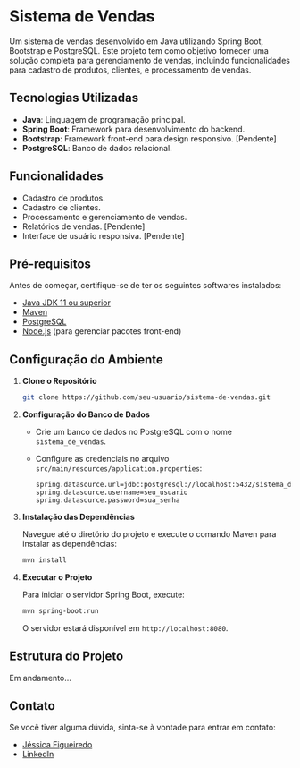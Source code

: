 
# Sistema de Vendas

Um sistema de vendas desenvolvido em Java utilizando Spring Boot, Bootstrap e PostgreSQL. Este projeto tem como objetivo fornecer uma solução completa para gerenciamento de vendas, incluindo funcionalidades para cadastro de produtos, clientes, e processamento de vendas.

## Tecnologias Utilizadas

- **Java**: Linguagem de programação principal.
- **Spring Boot**: Framework para desenvolvimento do backend.
- **Bootstrap**: Framework front-end para design responsivo. [Pendente]
- **PostgreSQL**: Banco de dados relacional.

## Funcionalidades

- Cadastro de produtos.
- Cadastro de clientes.
- Processamento e gerenciamento de vendas.
- Relatórios de vendas. [Pendente]
- Interface de usuário responsiva. [Pendente]

## Pré-requisitos

Antes de começar, certifique-se de ter os seguintes softwares instalados:

- [Java JDK 11 ou superior](https://www.oracle.com/java/technologies/javase-jdk11-downloads.html)
- [Maven](https://maven.apache.org/download.cgi)
- [PostgreSQL](https://www.postgresql.org/download/)
- [Node.js](https://nodejs.org/) (para gerenciar pacotes front-end)

## Configuração do Ambiente

1. **Clone o Repositório**

   ```bash
   git clone https://github.com/seu-usuario/sistema-de-vendas.git
   ```

2. **Configuração do Banco de Dados**

   - Crie um banco de dados no PostgreSQL com o nome `sistema_de_vendas`.
   - Configure as credenciais no arquivo `src/main/resources/application.properties`:

     ```properties
     spring.datasource.url=jdbc:postgresql://localhost:5432/sistema_de_vendas
     spring.datasource.username=seu_usuario
     spring.datasource.password=sua_senha
     ```

3. **Instalação das Dependências**

   Navegue até o diretório do projeto e execute o comando Maven para instalar as dependências:

   ```bash
   mvn install
   ```

4. **Executar o Projeto**

   Para iniciar o servidor Spring Boot, execute:

   ```bash
   mvn spring-boot:run
   ```

   O servidor estará disponível em `http://localhost:8080`.

## Estrutura do Projeto

Em andamento...

## Contato

Se você tiver alguma dúvida, sinta-se à vontade para entrar em contato:

- [Jéssica Figueiredo](mailto:jhessikafeitosa@hotmail.com.br)
- [LinkedIn](https://www.linkedin.com/in/jess-figueiredo/)
